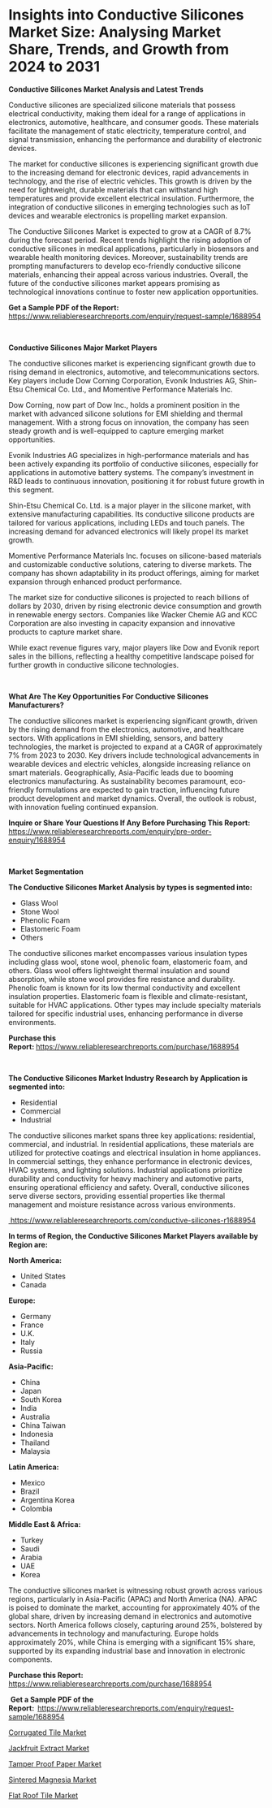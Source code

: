 <p><h1>Insights into Conductive Silicones Market Size: Analysing Market Share, Trends, and Growth from 2024 to 2031</h1></p><p><strong>Conductive Silicones Market Analysis and Latest Trends</strong></p>
<p><p>Conductive silicones are specialized silicone materials that possess electrical conductivity, making them ideal for a range of applications in electronics, automotive, healthcare, and consumer goods. These materials facilitate the management of static electricity, temperature control, and signal transmission, enhancing the performance and durability of electronic devices.</p><p>The market for conductive silicones is experiencing significant growth due to the increasing demand for electronic devices, rapid advancements in technology, and the rise of electric vehicles. This growth is driven by the need for lightweight, durable materials that can withstand high temperatures and provide excellent electrical insulation. Furthermore, the integration of conductive silicones in emerging technologies such as IoT devices and wearable electronics is propelling market expansion.</p><p>The Conductive Silicones Market is expected to grow at a CAGR of 8.7% during the forecast period. Recent trends highlight the rising adoption of conductive silicones in medical applications, particularly in biosensors and wearable health monitoring devices. Moreover, sustainability trends are prompting manufacturers to develop eco-friendly conductive silicone materials, enhancing their appeal across various industries. Overall, the future of the conductive silicones market appears promising as technological innovations continue to foster new application opportunities.</p></p>
<p><strong>Get a Sample PDF of the Report:&nbsp;</strong> <a href="https://www.reliableresearchreports.com/enquiry/request-sample/1688954?utm_campaign=1595&utm_medium=2&utm_source=Github&utm_content=ia&utm_term=17102024&utm_id=conductive-silicones">https://www.reliableresearchreports.com/enquiry/request-sample/1688954</a></p>
<p>&nbsp;</p>
<p><strong>Conductive Silicones Major Market Players</strong></p>
<p><p>The conductive silicones market is experiencing significant growth due to rising demand in electronics, automotive, and telecommunications sectors. Key players include Dow Corning Corporation, Evonik Industries AG, Shin-Etsu Chemical Co. Ltd., and Momentive Performance Materials Inc.</p><p>Dow Corning, now part of Dow Inc., holds a prominent position in the market with advanced silicone solutions for EMI shielding and thermal management. With a strong focus on innovation, the company has seen steady growth and is well-equipped to capture emerging market opportunities.</p><p>Evonik Industries AG specializes in high-performance materials and has been actively expanding its portfolio of conductive silicones, especially for applications in automotive battery systems. The company’s investment in R&D leads to continuous innovation, positioning it for robust future growth in this segment.</p><p>Shin-Etsu Chemical Co. Ltd. is a major player in the silicone market, with extensive manufacturing capabilities. Its conductive silicone products are tailored for various applications, including LEDs and touch panels. The increasing demand for advanced electronics will likely propel its market growth.</p><p>Momentive Performance Materials Inc. focuses on silicone-based materials and customizable conductive solutions, catering to diverse markets. The company has shown adaptability in its product offerings, aiming for market expansion through enhanced product performance.</p><p>The market size for conductive silicones is projected to reach billions of dollars by 2030, driven by rising electronic device consumption and growth in renewable energy sectors. Companies like Wacker Chemie AG and KCC Corporation are also investing in capacity expansion and innovative products to capture market share.</p><p>While exact revenue figures vary, major players like Dow and Evonik report sales in the billions, reflecting a healthy competitive landscape poised for further growth in conductive silicone technologies.</p></p>
<p>&nbsp;</p>
<p><strong>What Are The Key Opportunities For Conductive Silicones Manufacturers?</strong></p>
<p><p>The conductive silicones market is experiencing significant growth, driven by the rising demand from the electronics, automotive, and healthcare sectors. With applications in EMI shielding, sensors, and battery technologies, the market is projected to expand at a CAGR of approximately 7% from 2023 to 2030. Key drivers include technological advancements in wearable devices and electric vehicles, alongside increasing reliance on smart materials. Geographically, Asia-Pacific leads due to booming electronics manufacturing. As sustainability becomes paramount, eco-friendly formulations are expected to gain traction, influencing future product development and market dynamics. Overall, the outlook is robust, with innovation fueling continued expansion.</p></p>
<p><strong>Inquire or Share Your Questions If Any Before Purchasing This Report:</strong> <a href="https://www.reliableresearchreports.com/enquiry/pre-order-enquiry/1688954?utm_campaign=1595&utm_medium=2&utm_source=Github&utm_content=ia&utm_term=17102024&utm_id=conductive-silicones">https://www.reliableresearchreports.com/enquiry/pre-order-enquiry/1688954</a></p>
<p>&nbsp;</p>
<p><strong>Market Segmentation</strong></p>
<p><strong>The Conductive Silicones Market Analysis by types is segmented into:</strong></p>
<p><ul><li>Glass Wool</li><li>Stone Wool</li><li>Phenolic Foam</li><li>Elastomeric Foam</li><li>Others</li></ul></p>
<p><p>The conductive silicones market encompasses various insulation types including glass wool, stone wool, phenolic foam, elastomeric foam, and others. Glass wool offers lightweight thermal insulation and sound absorption, while stone wool provides fire resistance and durability. Phenolic foam is known for its low thermal conductivity and excellent insulation properties. Elastomeric foam is flexible and climate-resistant, suitable for HVAC applications. Other types may include specialty materials tailored for specific industrial uses, enhancing performance in diverse environments.</p></p>
<p><strong>Purchase this Report:&nbsp;</strong><a href="https://www.reliableresearchreports.com/purchase/1688954?utm_campaign=1595&utm_medium=2&utm_source=Github&utm_content=ia&utm_term=17102024&utm_id=conductive-silicones">https://www.reliableresearchreports.com/purchase/1688954</a></p>
<p>&nbsp;</p>
<p><strong>The Conductive Silicones Market Industry Research by Application is segmented into:</strong></p>
<p><ul><li>Residential</li><li>Commercial</li><li>Industrial</li></ul></p>
<p><p>The conductive silicones market spans three key applications: residential, commercial, and industrial. In residential applications, these materials are utilized for protective coatings and electrical insulation in home appliances. In commercial settings, they enhance performance in electronic devices, HVAC systems, and lighting solutions. Industrial applications prioritize durability and conductivity for heavy machinery and automotive parts, ensuring operational efficiency and safety. Overall, conductive silicones serve diverse sectors, providing essential properties like thermal management and moisture resistance across various environments.</p></p>
<p><a href="https://www.reliableresearchreports.com/conductive-silicones-r1688954?utm_campaign=1595&utm_medium=2&utm_source=Github&utm_content=ia&utm_term=17102024&utm_id=conductive-silicones">&nbsp;https://www.reliableresearchreports.com/conductive-silicones-r1688954</a></p>
<p><strong>In terms of Region, the Conductive Silicones Market Players available by Region are:</strong></p>
<p>
    <p> <strong> North America: </strong>
        <ul>
            <li>United States</li>
            <li>Canada</li>
        </ul>
        </p> 
    <p> <strong> Europe: </strong>
        <ul>
            <li>Germany</li>
            <li>France</li>
            <li>U.K.</li>
            <li>Italy</li>
            <li>Russia</li>
        </ul>
        </p> 
    <p> <strong> Asia-Pacific: </strong>
        <ul>
            <li>China</li>
            <li>Japan</li>
            <li>South Korea</li>
            <li>India</li>
            <li>Australia</li>
            <li>China Taiwan</li>
            <li>Indonesia</li>
            <li>Thailand</li>
            <li>Malaysia</li>
        </ul>
        </p> 
    <p> <strong> Latin America: </strong>
        <ul>
            <li>Mexico</li>
            <li>Brazil</li>
            <li>Argentina Korea</li>
            <li>Colombia</li>
        </ul>
        </p> 
    <p> <strong> Middle East & Africa: </strong>
        <ul>
            <li>Turkey</li>
            <li>Saudi</li>
            <li>Arabia</li>
            <li>UAE</li>
            <li>Korea</li>
        </ul>
    </p>
    </p>
<p><p>The conductive silicones market is witnessing robust growth across various regions, particularly in Asia-Pacific (APAC) and North America (NA). APAC is poised to dominate the market, accounting for approximately 40% of the global share, driven by increasing demand in electronics and automotive sectors. North America follows closely, capturing around 25%, bolstered by advancements in technology and manufacturing. Europe holds approximately 20%, while China is emerging with a significant 15% share, supported by its expanding industrial base and innovation in electronic components.</p></p>
<p><strong>Purchase this Report: </strong><a href="https://www.reliableresearchreports.com/purchase/1688954?utm_campaign=1595&utm_medium=2&utm_source=Github&utm_content=ia&utm_term=17102024&utm_id=conductive-silicones">https://www.reliableresearchreports.com/purchase/1688954</a></p>
<p>&nbsp;<strong>Get a Sample PDF of the Report:&nbsp;&nbsp;</strong><a href="https://www.reliableresearchreports.com/enquiry/request-sample/1688954?utm_campaign=1595&utm_medium=2&utm_source=Github&utm_content=ia&utm_term=17102024&utm_id=conductive-silicones">https://www.reliableresearchreports.com/enquiry/request-sample/1688954</a></p>
<p><strong></strong></p>
<p><p><a href="https://www.linkedin.com/pulse/consumer-behavior-shifts-corrugated-tile-market-demand-analysis-b5gef?utm_campaign=1595&utm_medium=2&utm_source=Github&utm_content=ia&utm_term=17102024&utm_id=conductive-silicones">Corrugated Tile Market</a></p><p><a href="https://www.linkedin.com/pulse/jackfruit-extract-market-trends-strategic-insights-2024-jw6ye?utm_campaign=1595&utm_medium=2&utm_source=Github&utm_content=ia&utm_term=17102024&utm_id=conductive-silicones">Jackfruit Extract Market</a></p><p><a href="https://www.linkedin.com/pulse/pioneering-growth-analyzing-global-tamper-proof-paper-market-z1vtf?utm_campaign=1595&utm_medium=2&utm_source=Github&utm_content=ia&utm_term=17102024&utm_id=conductive-silicones">Tamper Proof Paper Market</a></p><p><a href="https://www.linkedin.com/pulse/strategic-forecast-sintered-magnesia-market-growth-trends-xkdfe?utm_campaign=1595&utm_medium=2&utm_source=Github&utm_content=ia&utm_term=17102024&utm_id=conductive-silicones">Sintered Magnesia Market</a></p><p><a href="https://www.linkedin.com/pulse/flat-roof-tile-market-shifts-strategic-analysis-2024-2031-bqndf?utm_campaign=1595&utm_medium=2&utm_source=Github&utm_content=ia&utm_term=17102024&utm_id=conductive-silicones">Flat Roof Tile Market</a></p></p>